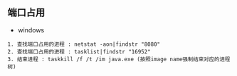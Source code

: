 ## 端口占用

- windows
```
1. 查找端口占用的进程 : netstat -aon|findstr "8080"
2. 查找端口占用的进程 : tasklist|findstr "16952"
3. 结束进程 : taskkill /f /t /im java.exe (按照image name强制结束对应的进程树)
```